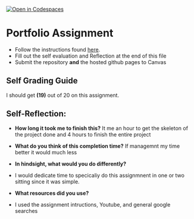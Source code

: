 [![Open in Codespaces](https://classroom.github.com/assets/launch-codespace-7f7980b617ed060a017424585567c406b6ee15c891e84e1186181d67ecf80aa0.svg)](https://classroom.github.com/open-in-codespaces?assignment_repo_id=13368049)
# Portfolio Assignment

- Follow the instructions found [here](https://it3049c.github.io/Material/Assignments/1.Online_Portfolio/).
- Fill out the self evaluation and Reflection at the end of this file
- Submit the repository **and** the hosted github pages to Canvas

## Self Grading Guide

<!--- Update the following line with your self-grade --->
<!--- Check the Rubric on Canvas for a guideline --->

I should get **(19)** out of 20 on this assignment.

## Self-Reflection:

- **How long it took me to finish this?**
It me an hour to get the skeleton of the project done and 4 hours to finish the entire project

- **What do you think of this completion time?**
If managemnt my time better it would much less

- **In hindsight, what would you do differently?**
- I would dedicate time to specicaliy do this assignmnent in one or two sitting since it was simple. 

- **What resources did you use?**
- I used the assignment intructions, Youtube, and general google searches 
